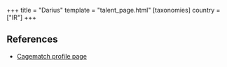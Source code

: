 +++
title = "Darius"
template = "talent_page.html"
[taxonomies]
country = ["IR"]
+++

## References

* [Cagematch profile page](https://www.cagematch.net/?id=2&nr=24588)
